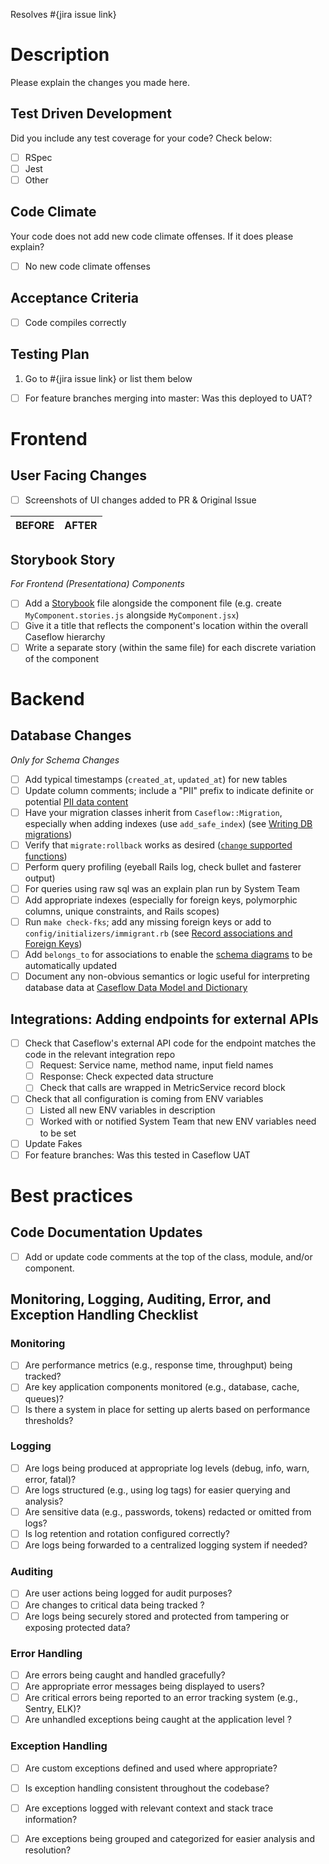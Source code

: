 Resolves #{jira issue link}

# Description
Please explain the changes you made here.

## Test Driven Development
Did you include any test coverage for your code? Check below:
- [ ] RSpec
- [ ] Jest
- [ ] Other
## Code Climate
Your code does not add new code climate offenses. If it does please explain?
- [ ] No new code climate offenses
## Acceptance Criteria
- [ ] Code compiles correctly

## Testing Plan
1. Go to #{jira issue link} or list them below

- [ ] For feature branches merging into master: Was this deployed to UAT?

# Frontend
## User Facing Changes
 - [ ] Screenshots of UI changes added to PR & Original Issue

 BEFORE|AFTER
 ---|---

## Storybook Story
*For Frontend (Presentationa) Components*
* [ ] Add a [Storybook](https://github.com/department-of-veterans-affairs/caseflow/wiki/Documenting-React-Components-with-Storybook) file alongside the component file (e.g. create `MyComponent.stories.js` alongside `MyComponent.jsx`)
* [ ] Give it a title that reflects the component's location within the overall Caseflow hierarchy
* [ ] Write a separate story (within the same file) for each discrete variation of the component

# Backend
## Database Changes
*Only for Schema Changes*

* [ ] Add typical timestamps (`created_at`, `updated_at`) for new tables
* [ ] Update column comments; include a "PII" prefix to indicate definite or potential [PII data content](https://github.com/department-of-veterans-affairs/appeals-team/blob/master/caseflow-team/0-how-we-work/pii-handbook.md#what-is-pii)
* [ ] Have your migration classes inherit from `Caseflow::Migration`, especially when adding indexes (use `add_safe_index`) (see [Writing DB migrations](https://github.com/department-of-veterans-affairs/caseflow/wiki/Writing-DB-migrations))
* [ ] Verify that `migrate:rollback` works as desired ([`change` supported functions](https://edgeguides.rubyonrails.org/active_record_migrations.html#using-the-change-method))
* [ ] Perform query profiling (eyeball Rails log, check bullet and fasterer output)
* [ ] For queries using raw sql was an explain plan run by System Team
* [ ] Add appropriate indexes (especially for foreign keys, polymorphic columns, unique constraints, and Rails scopes)
* [ ] Run `make check-fks`; add any missing foreign keys or add to `config/initializers/immigrant.rb` (see [Record associations and Foreign Keys](https://github.com/department-of-veterans-affairs/caseflow/wiki/Record-associations-and-Foreign-Keys))
* [ ] Add `belongs_to` for associations to enable the [schema diagrams](https://department-of-veterans-affairs.github.io/caseflow/task_trees/schema/schema_diagrams) to be automatically updated
* [ ] Document any non-obvious semantics or logic useful for interpreting database data at [Caseflow Data Model and Dictionary](https://github.com/department-of-veterans-affairs/caseflow/wiki/Caseflow-Data-Model-and-Dictionary)

## Integrations: Adding endpoints for external APIs
* [ ] Check that Caseflow's external API code for the endpoint matches the code in the relevant integration repo
  * [ ] Request: Service name, method name, input field names
  * [ ] Response: Check expected data structure
  * [ ] Check that calls are wrapped in MetricService record block
* [ ] Check that all configuration is coming from ENV variables
  * [ ] Listed all new ENV variables in description
  * [ ] Worked with or notified System Team that new ENV variables need to be set
* [ ] Update Fakes
* [ ] For feature branches: Was this tested in Caseflow UAT

# Best practices
## Code Documentation Updates
- [ ] Add or update code comments at the top of the class, module, and/or component.

## Monitoring, Logging, Auditing, Error, and Exception Handling Checklist

### Monitoring
- [ ] Are performance metrics (e.g., response time, throughput) being tracked?
- [ ] Are key application components monitored (e.g., database, cache, queues)?
- [ ] Is there a system in place for setting up alerts based on performance thresholds?

### Logging
- [ ] Are logs being produced at appropriate log levels (debug, info, warn, error, fatal)?
- [ ] Are logs structured (e.g., using log tags) for easier querying and analysis?
- [ ] Are sensitive data (e.g., passwords, tokens) redacted or omitted from logs?
- [ ] Is log retention and rotation configured correctly?
- [ ] Are logs being forwarded to a centralized logging system if needed?

### Auditing
- [ ] Are user actions being logged for audit purposes?
- [ ] Are changes to critical data being tracked ?
- [ ] Are logs being securely stored and protected from tampering or exposing protected data?

### Error Handling
- [ ] Are errors being caught and handled gracefully?
- [ ] Are appropriate error messages being displayed to users?
- [ ] Are critical errors being reported to an error tracking system (e.g., Sentry, ELK)?
- [ ] Are unhandled exceptions being caught at the application level ?

### Exception Handling
- [ ] Are custom exceptions defined and used where appropriate?
- [ ] Is exception handling consistent throughout the codebase?
- [ ] Are exceptions logged with relevant context and stack trace information?
- [ ] Are exceptions being grouped and categorized for easier analysis and resolution?

